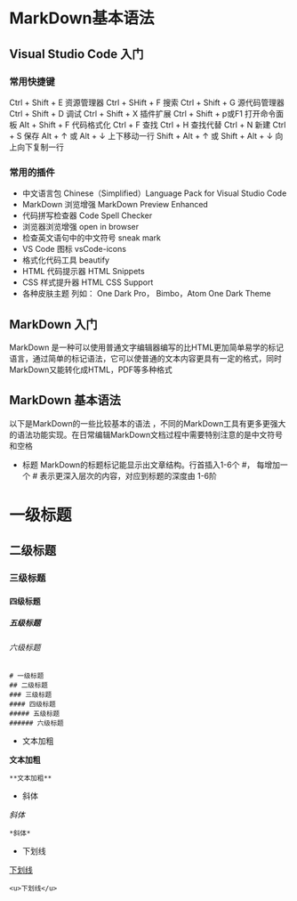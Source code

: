 # MarkDown基本语法
## Visual Studio Code 入门
### 常用快捷键
Ctrl + Shift + E  资源管理器
Ctrl + SHift + F 搜索
Ctrl + Shift + G 源代码管理器
Ctrl + Shift + D 调试
Ctrl + Shift + X 插件扩展
Ctrl + Shift + p或F1 打开命令面板
AIt + Shift + F 代码格式化
Ctrl + F 查找
Ctrl + H 查找代替
Ctrl + N 新建
Ctrl + S 保存
Alt + ↑ 或 Alt + ↓ 上下移动一行
Shift + Alt + ↑ 或 Shift + Alt + ↓ 向上向下复制一行
### 常用的插件
* 中文语言包 Chinese（Simplified）Language Pack for Visual Studio Code
* MarkDown 浏览增强 MarkDown Preview Enhanced
* 代码拼写检查器 Code Spell Checker
* 浏览器浏览增强 open in browser
* 检查英文语句中的中文符号 sneak mark
* VS Code 图标 vsCode-icons
* 格式化代码工具 beautify
* HTML 代码提示器 HTML Snippets
* CSS 样式提升器 HTML CSS Support
* 各种皮肤主题 列如： One Dark Pro， Bimbo，Atom One Dark Theme
## MarkDown 入门
MarkDown 是一种可以使用普通文字编辑器编写的比HTML更加简单易学的标记语言，通过简单的标记语法，它可以使普通的文本内容更具有一定的格式，同时MarkDown又能转化成HTML，PDF等多种格式
## MarkDown 基本语法
以下是MarkDown的一些比较基本的语法 ，不同的MarkDown工具有更多更强大的语法功能实现。在日常编辑MarkDown文档过程中需要特别注意的是中文符号和空格
* 标题
MarkDown的标题标记能显示出文章结构。行首插入1-6个 #， 每增加一个 # 表示更深入层次的内容，对应到标题的深度由 1-6阶

# 一级标题
## 二级标题
### 三级标题
#### 四级标题
##### 五级标题
###### 六级标题
```
# 一级标题
## 二级标题
### 三级标题
#### 四级标题
##### 五级标题
###### 六级标题
```
* 文本加粗

**文本加粗**
```
**文本加粗**
```
* 斜体

*斜体*
```
*斜体*
```
* 下划线

<u>下划线</u>
```
<u>下划线</u>
```


